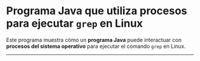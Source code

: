 # Programa Java que utiliza procesos para ejecutar `grep` en Linux

Este programa muestra cómo un **programa Java** puede interactuar con **procesos del sistema operativo** para ejecutar el comando `grep` en Linux.

---
